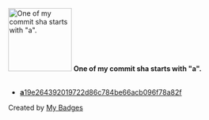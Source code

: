 <img src="https://github.com/my-badges/my-badges/blob/master/src/all-badges/abc-commit/a-commit.png?raw=true" alt="One of my commit sha starts with &quot;a&quot;." title="One of my commit sha starts with &quot;a&quot;." width="128">
<strong>One of my commit sha starts with &quot;a&quot;.</strong>
<br><br>

- <a href="https://github.com/akolpakov-somehash/headless-ecom-webserver/commit/a19e264392019722d86c784be66acb096f78a82f"><strong>a</strong>19e264392019722d86c784be66acb096f78a82f</a>


Created by <a href="https://github.com/my-badges/my-badges">My Badges</a>